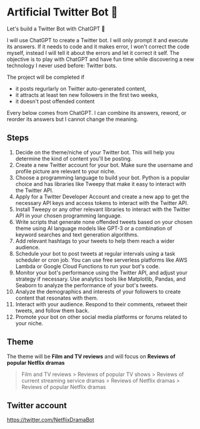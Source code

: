# Artificial Twitter Bot 🤖
Let's build a Twitter Bot with ChatGPT 🤖

I will use ChatGPT to create a Twitter bot. I will only prompt it and execute its answers. If it needs to code and it makes error, I won't correct the code myself, instead I will tell it about the errors and let it correct it self.
The objective is to play with ChatGPT and have fun time while discovering a new technology I never used before: Twitter bots.

The project will be completed if
  - it posts regurlarly on Twitter auto-generated content,
  - it attracts at least ten new followers in the first two weeks,
  - it doesn't post offended content

Every below comes from ChatGPT. I can combine its answers, reword, or reorder its answers but I cannot change the meaning.

## Steps

1. Decide on the theme/niche of your Twitter bot. This will help you determine the kind of content you'll be posting.
2. Create a new Twitter account for your bot. Make sure the username and profile picture are relevant to your niche.
3. Choose a programming language to build your bot. Python is a popular choice and has libraries like Tweepy that make it easy to interact with the Twitter API.
4. Apply for a Twitter Developer Account and create a new app to get the necessary API keys and access tokens to interact with the Twitter API.
5. Install Tweepy or any other relevant libraries to interact with the Twitter API in your chosen programming language.
6. Write scripts that generate none offended tweets based on your chosen theme using AI language models like GPT-3 or a combination of keyword searches and text generation algorithms.
  1. Add relevant hashtags to your tweets to help them reach a wider audience.
7. Schedule your bot to post tweets at regular intervals using a task scheduler or cron job. You can use free serverless platforms like AWS Lambda or Google Cloud Functions to run your bot's code.
8. Monitor your bot's performance using the Twitter API, and adjust your strategy if necessary. Use analytics tools like Matplotlib, Pandas, and Seaborn to analyze the performance of your bot's tweets.
  1. Analyze the demographics and interests of your followers to create content that resonates with them.
9. Interact with your audience. Respond to their comments, retweet their tweets, and follow them back.
10. Promote your bot on other social media platforms or forums related to your niche.

## Theme

The theme will be **Film and TV reviews** and will focus on **Reviews of popular Netflix dramas**

> Film and TV reviews > Reviews of popular TV shows > Reviews of current streaming service dramas > Reviews of Netflix dramas > Reviews of popular Netflix dramas

## Twitter account

https://twitter.com/NetflixDramaBot